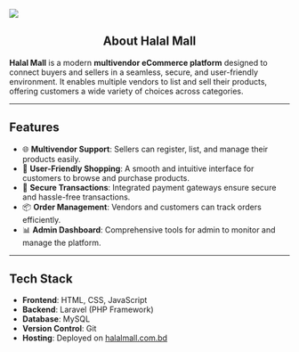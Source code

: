 <a align="center" href="https://www.halalmall.com.bd/"><img src="https://www.halalmall.com.bd/storage/company/2024-07-30-66a8f6e304b8d.png"></a>

<h2 style="text-align: center"> About Halal Mall</h2>

  
**Halal Mall** is a modern **multivendor eCommerce platform** designed to connect buyers and sellers in a seamless, secure, and user-friendly environment. It enables multiple vendors to list and sell their products, offering customers a wide variety of choices across categories.  

---

## **Features**  
- 🌐 **Multivendor Support**: Sellers can register, list, and manage their products easily.  
- 🛒 **User-Friendly Shopping**: A smooth and intuitive interface for customers to browse and purchase products.  
- 🔐 **Secure Transactions**: Integrated payment gateways ensure secure and hassle-free transactions.  
- 📦 **Order Management**: Vendors and customers can track orders efficiently.  
- 📊 **Admin Dashboard**: Comprehensive tools for admin to monitor and manage the platform.  

---

## **Tech Stack**  
- **Frontend**: HTML, CSS, JavaScript  
- **Backend**: Laravel (PHP Framework)  
- **Database**: MySQL  
- **Version Control**: Git  
- **Hosting**: Deployed on [halalmall.com.bd](https://www.halalmall.com.bd/)


